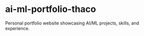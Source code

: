 # ai-ml-portfolio-thaco
Personal portfolio website showcasing AI/ML projects, skills, and experience.
